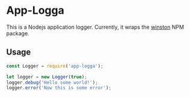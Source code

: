 # App-Logga
This is a Nodejs application logger. Currently, it wraps the [winston](https://www.npmjs.com/package/winston) NPM package.

## Usage
```javascript
const Logger = require('app-logga');

let logger = new Logger(true);
logger.debug('Hello some world!');
logger.error('Now this is some error');
```